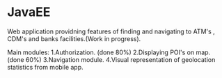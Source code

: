 # JavaEE
Web application providning features of finding and navigating to  ATM's , CDM's and banks facilities.(Work in progress).

Main modules:
1.Authorization. (done 80%)
2.Displaying POI's on map.(done 60%)
3.Navigation module.
4.Visual representation of geolocation statistics  from mobile app.



